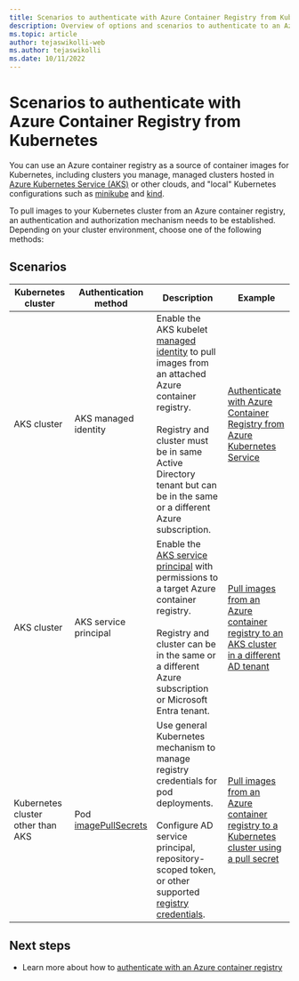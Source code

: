 ```yaml
---
title: Scenarios to authenticate with Azure Container Registry from Kubernetes 
description: Overview of options and scenarios to authenticate to an Azure container registry from a Kubernetes cluster to pull container images
ms.topic: article
author: tejaswikolli-web
ms.author: tejaswikolli
ms.date: 10/11/2022
---
```


# Scenarios to authenticate with Azure Container Registry from Kubernetes


You can use an Azure container registry as a source of container images for Kubernetes, including clusters you manage, managed clusters hosted in [Azure Kubernetes Service (AKS)](../aks/intro-kubernetes.md) or other clouds, and "local" Kubernetes configurations such as [minikube](https://minikube.sigs.k8s.io/) and [kind](https://kind.sigs.k8s.io/). 

To pull images to your Kubernetes cluster from an Azure container registry, an authentication and authorization mechanism needs to be established. Depending on your cluster environment, choose one of the following methods:

## Scenarios

| Kubernetes cluster |Authentication method  | Description  | Example | 
|---------|---------|---------|----------|
| AKS cluster |AKS managed identity    |  Enable the AKS kubelet [managed identity](../aks/use-managed-identity.md) to pull images from an attached Azure container registry.<br/><br/> Registry and cluster must be in same Active Directory tenant but can be in the same or a different Azure subscription.      | [Authenticate with Azure Container Registry from Azure Kubernetes Service](../aks/cluster-container-registry-integration.md?toc=/azure/container-registry/toc.json&bc=/azure/container-registry/breadcrumb/toc.json)| 
| AKS cluster | AKS service principal     | Enable the [AKS service principal](../aks/kubernetes-service-principal.md) with permissions to a target Azure container registry.<br/><br/>Registry and cluster can be in the same or a different Azure subscription or Microsoft Entra tenant.        | [Pull images from an Azure container registry to an AKS cluster in a different AD tenant](authenticate-aks-cross-tenant.md)
| Kubernetes cluster other than AKS |Pod [imagePullSecrets](https://kubernetes.io/docs/tasks/configure-pod-container/pull-image-private-registry/)   |  Use general Kubernetes mechanism to manage registry credentials for pod deployments.<br/><br/>Configure AD service principal, repository-scoped token, or other supported [registry credentials](container-registry-authentication.md).  | [Pull images from an Azure container registry to a Kubernetes cluster using a pull secret](container-registry-auth-kubernetes.md) | 



## Next steps

* Learn more about how to [authenticate with an Azure container registry](container-registry-authentication.md)
